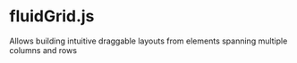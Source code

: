 fluidGrid.js
============

Allows building intuitive draggable layouts from elements spanning multiple columns and rows
